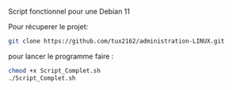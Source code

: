 Script fonctionnel pour une Debian 11

Pour récuperer le projet: 

```bash
git clone https://github.com/tux2162/administration-LINUX.git
```

pour lancer le programme faire :

```bash
chmod +x Script_Complet.sh
./Script_Complet.sh
```
